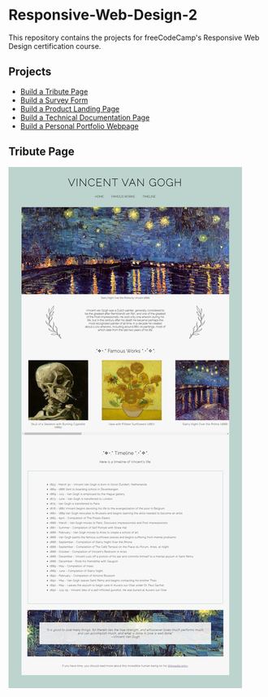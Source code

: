 # Responsive-Web-Design-2
This repository contains the projects for freeCodeCamp's Responsive Web Design certification course.

Projects
---------------------
 * [Build a Tribute Page](#tribute-page)
 * [Build a Survey Form](#survey-form)
 * [Build a Product Landing Page](#product-landing-page)
 * [Build a Technical Documentation Page](#technical-documentation-page)
 * [Build a Personal Portfolio Webpage](#personal-portfolio-webpage)

Tribute Page
---------------------
![image](https://github.com/Zainab-Rizwan/Responsive-Web-Design-2/blob/134442327949a7b6f861f12197bae6f5aec4df33/Tribute%20Page/overview.png)

